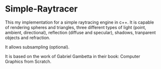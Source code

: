 # Simple-Raytracer
This my implementation for a simple raytracing engine in c++. It is capable of rendering spheres and triangles, three different types of light (point, ambient, directional), reflection (diffuse and specular), shadows, tranparent objects and refraction.

It allows subsampling (optional).

It is based on the work of Gabriel Gambetta in their book: Computer Graphics from Scratch.
